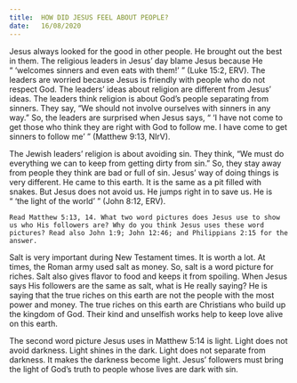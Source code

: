 ```yaml
---
title:  HOW DID JESUS FEEL ABOUT PEOPLE?
date:   16/08/2020
---
```


Jesus always looked for the good in other people. He brought out the best in them. The religious leaders in Jesus’ day blame Jesus because He “ ‘welcomes sinners and even eats with them!’ ” (Luke 15:2, ERV). The leaders are worried because Jesus is friendly with people who do not respect God. The leaders’ ideas about religion are different from Jesus’ ideas. The leaders think religion is about God’s people separating from sinners. They say, “We should not involve ourselves with sinners in any way.” So, the leaders are surprised when Jesus says, “ ‘I have not come to get those who think they are right with God to follow me. I have come to get sinners to follow me’ ” (Matthew 9:13, NIrV).

The Jewish leaders’ religion is about avoiding sin. They think, “We must do everything we can to keep from getting dirty from sin.” So, they stay away from people they think are bad or full of sin. Jesus’ way of doing things is very different. He came to this earth. It is the same as a pit filled with snakes. But Jesus does not avoid us. He jumps right in to save us. He is “ ‘the light of the world’ ” (John 8:12, ERV).

`Read Matthew 5:13, 14. What two word pictures does Jesus use to show us who His followers are? Why do you think Jesus uses these word pictures? Read also John 1:9; John 12:46; and Philippians 2:15 for the answer.`

Salt is very important during New Testament times. It is worth a lot. At times, the Roman army used salt as money. So, salt is a word picture for riches. Salt also gives flavor to food and keeps it from spoiling. When Jesus says His followers are the same as salt, what is He really saying? He is saying that the true riches on this earth are not the people with the most power and money. The true riches on this earth are Christians who build up the kingdom of God. Their kind and unselfish works help to keep love alive on this earth.

The second word picture Jesus uses in Matthew 5:14 is light. Light does not avoid darkness. Light shines in the dark. Light does not separate from darkness. It makes the darkness become light. Jesus’ followers must bring the light of God’s truth to people whose lives are dark with sin.

